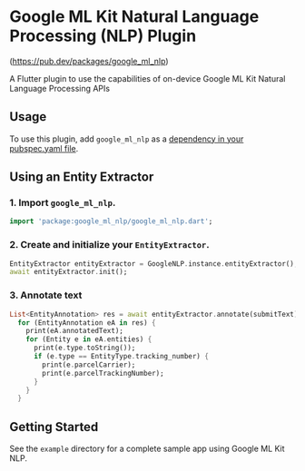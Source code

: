 # Google ML Kit Natural Language Processing (NLP) Plugin

(https://pub.dev/packages/google_ml_nlp)

A Flutter plugin to use the capabilities of on-device Google ML Kit Natural Language Processing APIs

## Usage

To use this plugin, add `google_ml_nlp` as a [dependency in your pubspec.yaml file](https://flutter.io/platform-plugins/).


## Using an Entity Extractor

### 1. Import `google_ml_nlp`.

```dart
import 'package:google_ml_nlp/google_ml_nlp.dart';
```


### 2. Create and initialize your `EntityExtractor`.

```dart
EntityExtractor entityExtractor = GoogleNLP.instance.entityExtractor();
await entityExtractor.init();
```

### 3. Annotate text

```dart
List<EntityAnnotation> res = await entityExtractor.annotate(submitText);
  for (EntityAnnotation eA in res) {
    print(eA.annotatedText);
    for (Entity e in eA.entities) {
      print(e.type.toString());
      if (e.type == EntityType.tracking_number) {
        print(e.parcelCarrier);
        print(e.parcelTrackingNumber);
      }
    }
  }
```

## Getting Started

See the `example` directory for a complete sample app using Google ML Kit NLP.
